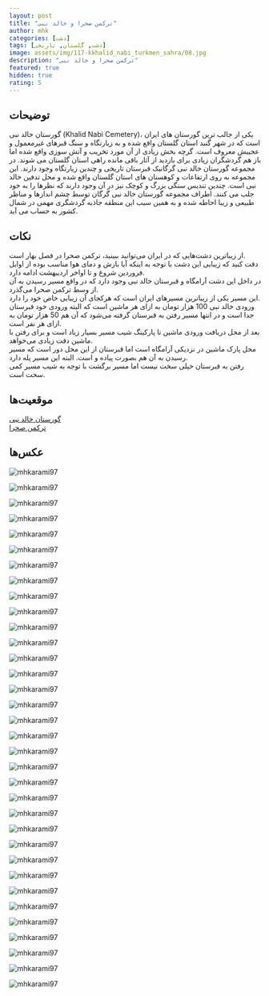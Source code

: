 ```yaml
---
layout: post
title: "ترکمن صحرا و خالد نبی"
author: mhk
categories: [دشت]
tags: [دشت, گلستان, تاریخی]
image: assets/img/117-kkhalid_nabi_turkmen_sahra/08.jpg
description: "ترکمن صحرا و خالد نبی"
featured: true
hidden: true
rating: 5
---
```


## توضیحات
گورستان خالد نبی (Khalid Nabi Cemetery)، یکی از جالب ترین گورستان های ایران است که در شهر گنبد استان گلستان واقع شده و به زیارتگاه و سنگ قبرهای غیرمعمول و عجیبش معروف است. گرچه بخش زیادی از آن مورد تخریب و آتش سوزی واقع شده اما باز هم گردشگران زیادی برای بازدید از آثار باقی مانده راهی استان گلستان می شوند.
در مجموعه گورستان خالد نبی گرگانیک قبرستان تاریخی و چندین زیارتگاه وجود دارند. این مجموعه به روی ارتفاعات و کوهستان های استان گلستان واقع شده و محل تدفین خالد نبی است. چندین تندیس سنگی بزرگ و کوچک نیز در آن وجود دارند که نظرها را به خود جلب می کنند. اطراف مجموعه گورستان خالد نبی گرگان توسط چشم اندازها و مناظر طبیعی و زیبا احاطه شده و به همین سبب این منطقه جاذبه گردشگری مهمی در شمال کشور به حساب می آید.  

## نکات
از زیباترین دشت‌هایی که در ایران می‌توانید ببینید، ترکمن صحرا در فصل بهار است.  
دقت کنید که زیبایی این دشت با توجه به اینکه آیا بارش و دمای هوا مناسب بوده از اوایل فروردین شروع و تا اواخر اردیبهشت ادامه دارد.  
در داخل این دشت آرامگاه و قبرستان خالد نبی وجود دارد که در واقع مسیر رسیدن به آن از وسط ترکمن صحرا می‌گذرد.  
این مسیر یکی از زیباترین مسیرهای ایران است که هرکجای آن زیبایی خاص خود را دارد.  
ورودی خالد نبی 100 هزار تومان به ازای هر ماشین است که البته ورودی خود قبرستان جدا است و در انتها مسیر رفتن به قبرستان گرفته می‌شود که آن هم 50 هزار تومان به ازای هر نفر است.  
بعد از محل دریافت ورودی ماشین تا پارکینگ شیب مسیر بسیار زیاد است و برای رفتن با ماشین دقت زیادی می‌خواهد.  
محل پارک ماشین در نزدیکی آرامگاه است اما قبرستان از این محل دور است که مسیر رسیدن به آن هم بصورت پیاده و است. البته این مسیر پله دارد.  
رفتن به قبرستان خیلی سخت نیست اما مسیر برگشت با توجه به شیب مسیر کمی سخت است.  


## موقعیت‌ها
[گورستان خالد نبی](https://www.google.com/maps/place/Khalid+Nabi+Historical+Cemetery/@37.7422413,55.4175848,17z/data=!3m1!4b1!4m6!3m5!1s0x3f827ebe054ae4ef:0xcfd8b9a634968829!8m2!3d37.7422413!4d55.4201597!16s%2Fm%2F0n52cpq?entry=ttu&g_ep=EgoyMDI1MDMyNS4xIKXMDSoASAFQAw%3D%3D)  
[ترکمن صحرا](https://www.google.com/maps/place/Help+Location+Camp/@37.5777967,55.4156507,14z/data=!4m14!1m7!3m6!1s0x3f827dd001228655:0x5577e6c20337afc!2z2KrYsdqp2YXZhiDYtdit2LHYpyAo2YfYstin2LEg2K_YsdmHKQ!8m2!3d37.7369028!4d55.4021296!16s%2Fg%2F11sytz7htq!3m5!1s0x3f828335a457799f:0xf9325e85f06ec0a0!8m2!3d37.5965929!4d55.4330001!16s%2Fg%2F11kjh7545d?entry=ttu&g_ep=EgoyMDI1MDMyNS4xIKXMDSoASAFQAw%3D%3D)  

## عکس‌ها

![mhkarami97](/assets/img/117-kkhalid_nabi_turkmen_sahra/01.jpg)  
  
![mhkarami97](/assets/img/117-kkhalid_nabi_turkmen_sahra/02.jpg)  
  
![mhkarami97](/assets/img/117-kkhalid_nabi_turkmen_sahra/03.jpg)  
  
![mhkarami97](/assets/img/117-kkhalid_nabi_turkmen_sahra/04.jpg)  
  
![mhkarami97](/assets/img/117-kkhalid_nabi_turkmen_sahra/05.jpg)  
  
![mhkarami97](/assets/img/117-kkhalid_nabi_turkmen_sahra/06.jpg)  
  
![mhkarami97](/assets/img/117-kkhalid_nabi_turkmen_sahra/07.jpg)  
  
![mhkarami97](/assets/img/117-kkhalid_nabi_turkmen_sahra/08.jpg)  
  
![mhkarami97](/assets/img/117-kkhalid_nabi_turkmen_sahra/09.jpg)  
  
![mhkarami97](/assets/img/117-kkhalid_nabi_turkmen_sahra/10.jpg)  
  
![mhkarami97](/assets/img/117-kkhalid_nabi_turkmen_sahra/11.jpg)  
  
![mhkarami97](/assets/img/117-kkhalid_nabi_turkmen_sahra/12.jpg)  
  
![mhkarami97](/assets/img/117-kkhalid_nabi_turkmen_sahra/13.jpg)  
  
![mhkarami97](/assets/img/117-kkhalid_nabi_turkmen_sahra/14.jpg)  
  
![mhkarami97](/assets/img/117-kkhalid_nabi_turkmen_sahra/15.jpg)  
  
![mhkarami97](/assets/img/117-kkhalid_nabi_turkmen_sahra/16.jpg)  
  
![mhkarami97](/assets/img/117-kkhalid_nabi_turkmen_sahra/17.jpg)  
  
![mhkarami97](/assets/img/117-kkhalid_nabi_turkmen_sahra/18.jpg)  
  
![mhkarami97](/assets/img/117-kkhalid_nabi_turkmen_sahra/19.jpg)  
  
![mhkarami97](/assets/img/117-kkhalid_nabi_turkmen_sahra/20.jpg)  
  
![mhkarami97](/assets/img/117-kkhalid_nabi_turkmen_sahra/21.jpg)  
  
![mhkarami97](/assets/img/117-kkhalid_nabi_turkmen_sahra/22.jpg)  
  
![mhkarami97](/assets/img/117-kkhalid_nabi_turkmen_sahra/23.jpg)  
  
![mhkarami97](/assets/img/117-kkhalid_nabi_turkmen_sahra/24.jpg)  
  
![mhkarami97](/assets/img/117-kkhalid_nabi_turkmen_sahra/25.jpg)  
  
![mhkarami97](/assets/img/117-kkhalid_nabi_turkmen_sahra/26.jpg)  
  
![mhkarami97](/assets/img/117-kkhalid_nabi_turkmen_sahra/27.jpg)  
  
![mhkarami97](/assets/img/117-kkhalid_nabi_turkmen_sahra/28.jpg)  
  
![mhkarami97](/assets/img/117-kkhalid_nabi_turkmen_sahra/29.jpg)  
  
![mhkarami97](/assets/img/117-kkhalid_nabi_turkmen_sahra/30.jpg)  
  
![mhkarami97](/assets/img/117-kkhalid_nabi_turkmen_sahra/31.jpg)  
  
![mhkarami97](/assets/img/117-kkhalid_nabi_turkmen_sahra/32.jpg)  
  
![mhkarami97](/assets/img/117-kkhalid_nabi_turkmen_sahra/33.jpg)  
  
![mhkarami97](/assets/img/117-kkhalid_nabi_turkmen_sahra/34.jpg)  